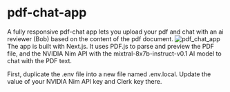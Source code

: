 # pdf-chat-app
A fully responsive pdf-chat app lets you upload your pdf and chat with an ai reviewer (Bob) based on the content of the pdf document.
![pdf_chat_app](https://github.com/EMEDAT/pdf-chat-app/assets/101255406/cf23f4db-b3c3-4c59-a121-f148c1be4a70)
The app is built with Next.js. It uses PDF.js to parse and preview the PDF file, and the NVIDIA Nim API with the mixtral-8x7b-instruct-v0.1 AI model to chat with the PDF text.

First, duplicate the .env file into a new file named .env.local. Update the value of your NVIDIA Nim API key and Clerk key there.

